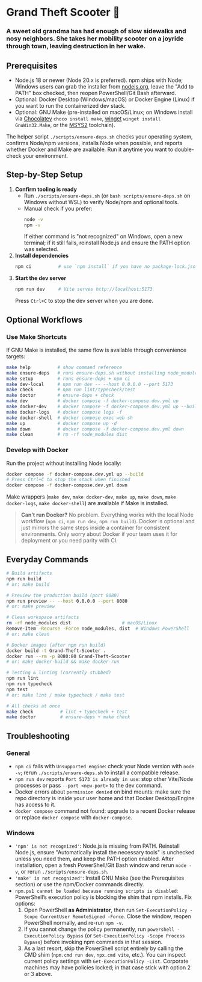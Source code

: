 # Grand Theft Scooter 🛵
### A sweet old grandma has had enough of slow sidewalks and nosy neighbors. She takes her mobility scooter on a joyride through town, leaving destruction in her wake.

## Prerequisites
- Node.js 18 or newer (Node 20.x is preferred). npm ships with Node; Windows users can grab the installer from [nodejs.org](https://nodejs.org), leave the "Add to PATH" box checked, then reopen PowerShell/Git Bash afterward.
- Optional: Docker Desktop (Windows/macOS) or Docker Engine (Linux) if you want to run the containerized dev stack.
- Optional: GNU Make (pre-installed on macOS/Linux; on Windows install via [Chocolatey](https://chocolatey.org/packages/make) `choco install make`, [winget](https://learn.microsoft.com/windows/package-manager/winget/) `winget install GnuWin32.Make`, or the [MSYS2](https://www.msys2.org/) toolchain).

The helper script `./scripts/ensure-deps.sh` checks your operating system, confirms Node/npm versions, installs Node when possible, and reports whether Docker and Make are available. Run it anytime you want to double-check your environment.

## Step-by-Step Setup
1. **Confirm tooling is ready**
   - Run `./scripts/ensure-deps.sh` (or `bash scripts/ensure-deps.sh` on Windows without WSL) to verify Node/npm and optional tools.
   - Manual check if you prefer:
     ```sh
     node -v
     npm -v
     ```
     If either command is "not recognized" on Windows, open a new terminal; if it still fails, reinstall Node.js and ensure the PATH option was selected.
2. **Install dependencies**
   ```sh
   npm ci          # use `npm install` if you have no package-lock.json
   ```
3. **Start the dev server**
   ```sh
   npm run dev     # Vite serves http://localhost:5173
   ```
   Press `Ctrl+C` to stop the dev server when you are done.

## Optional Workflows
### Use Make Shortcuts
If GNU Make is installed, the same flow is available through convenience targets:
```sh
make help          # show command reference
make ensure-deps   # runs ensure-deps.sh without installing node_modules
make setup         # runs ensure-deps + npm ci
make dev-local     # npm run dev -- --host 0.0.0.0 --port 5173
make check         # npm run lint/typecheck/test
make doctor        # ensure-deps + check
make dev           # docker compose -f docker-compose.dev.yml up
make docker-dev    # docker compose -f docker-compose.dev.yml up --build
make docker-logs   # docker compose logs -f
make docker-shell  # docker compose exec web sh
make up            # docker compose up -d
make down          # docker compose -f docker-compose.dev.yml down
make clean         # rm -rf node_modules dist
```

### Develop with Docker
Run the project without installing Node locally:
```sh
docker compose -f docker-compose.dev.yml up --build
# Press Ctrl+C to stop the stack when finished
docker compose -f docker-compose.dev.yml down
```
Make wrappers (`make dev`, `make docker-dev`, `make up`, `make down`, `make docker-logs`, `make docker-shell`) are available if Make is installed.

> **Can’t run Docker?** No problem. Everything works with the local Node workflow (`npm ci`, `npm run dev`, `npm run build`). Docker is optional and just mirrors the same steps inside a container for consistent environments. Only worry about Docker if your team uses it for deployment or you need parity with CI.

## Everyday Commands
```sh
# Build artifacts
npm run build
# or: make build

# Preview the production build (port 8080)
npm run preview -- --host 0.0.0.0 --port 8080
# or: make preview

# Clean workspace artifacts
rm -rf node_modules dist                   # macOS/Linux
Remove-Item -Recurse -Force node_modules, dist  # Windows PowerShell
# or: make clean

# Docker images (after npm run build)
docker build -t Grand-Theft-Scooter .
docker run --rm -p 8080:80 Grand-Theft-Scooter
# or: make docker-build && make docker-run

# Testing & linting (currently stubbed)
npm run lint
npm run typecheck
npm test
# or: make lint / make typecheck / make test

# All checks at once
make check          # lint + typecheck + test
make doctor         # ensure-deps + make check
```

## Troubleshooting
### General
- `npm ci` fails with `Unsupported engine`: check your Node version with `node -v`; rerun `./scripts/ensure-deps.sh` to install a compatible release.
- `npm run dev` reports `Port 5173 is already in use`: stop other Vite/Node processes or pass `--port <new-port>` to the dev command.
- Docker errors about `permission denied` on bind mounts: make sure the repo directory is inside your user home and that Docker Desktop/Engine has access to it.
- `docker compose` command not found: upgrade to a recent Docker release or replace `docker compose` with `docker-compose`.

### Windows
- `'npm' is not recognized'`: Node.js is missing from PATH. Reinstall Node.js, ensure "Automatically install the necessary tools" is unchecked unless you need them, and keep the PATH option enabled. After installation, open a fresh PowerShell/Git Bash window and rerun `node -v`, or rerun `./scripts/ensure-deps.sh`.
- `'make' is not recognized'`: Install GNU Make (see the Prerequisites section) or use the npm/Docker commands directly.
- `npm.ps1 cannot be loaded because running scripts is disabled`: PowerShell’s execution policy is blocking the shim that npm installs. Fix options:
  1. Open PowerShell **as Administrator**, then run `Set-ExecutionPolicy -Scope CurrentUser RemoteSigned -Force`. Close the window, reopen PowerShell normally, and re-run `npm -v`.
  2. If you cannot change the policy permanently, run `powershell -ExecutionPolicy Bypass` (or `Set-ExecutionPolicy -Scope Process Bypass`) before invoking npm commands in that session.
  3. As a last resort, skip the PowerShell script entirely by calling the CMD shim (`npm.cmd run dev`, `npx.cmd vite`, etc.).
  You can inspect current policy settings with `Get-ExecutionPolicy -List`. Corporate machines may have policies locked; in that case stick with option 2 or 3 above.
